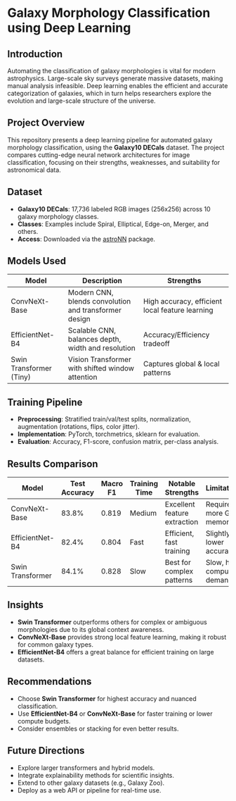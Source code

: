 # Galaxy Morphology Classification using Deep Learning

## Introduction

Automating the classification of galaxy morphologies is vital for modern astrophysics. Large-scale sky surveys generate massive datasets, making manual analysis infeasible. Deep learning enables the efficient and accurate categorization of galaxies, which in turn helps researchers explore the evolution and large-scale structure of the universe.

## Project Overview

This repository presents a deep learning pipeline for automated galaxy morphology classification, using the **Galaxy10 DECals** dataset. The project compares cutting-edge neural network architectures for image classification, focusing on their strengths, weaknesses, and suitability for astronomical data.

## Dataset

- **Galaxy10 DECals**: 17,736 labeled RGB images (256x256) across 10 galaxy morphology classes.
- **Classes**: Examples include Spiral, Elliptical, Edge-on, Merger, and others.
- **Access**: Downloaded via the [astroNN](https://astro.nn/datasets/) package.

## Models Used

| Model                  | Description                                                       | Strengths                        |
|------------------------|-------------------------------------------------------------------|----------------------------------|
| ConvNeXt-Base          | Modern CNN, blends convolution and transformer design             | High accuracy, efficient local feature learning |
| EfficientNet-B4        | Scalable CNN, balances depth, width and resolution                | Accuracy/Efficiency tradeoff     |
| Swin Transformer (Tiny)| Vision Transformer with shifted window attention                  | Captures global & local patterns |

## Training Pipeline

- **Preprocessing**: Stratified train/val/test splits, normalization, augmentation (rotations, flips, color jitter).
- **Implementation**: PyTorch, torchmetrics, sklearn for evaluation.
- **Evaluation**: Accuracy, F1-score, confusion matrix, per-class analysis.

## Results Comparison

| Model                | Test Accuracy | Macro F1 | Training Time | Notable Strengths        | Limitations                  |
|----------------------|--------------|----------|--------------|--------------------------|------------------------------|
| ConvNeXt-Base        | 83.8%        | 0.819    | Medium       | Excellent feature extraction | Requires more GPU memory     |
| EfficientNet-B4      | 82.4%        | 0.804    | Fast         | Efficient, fast training     | Slightly lower accuracy      |
| Swin Transformer     | 84.1%        | 0.828    | Slow         | Best for complex patterns    | Slow, high compute demand    |

## Insights

- **Swin Transformer** outperforms others for complex or ambiguous morphologies due to its global context awareness.
- **ConvNeXt-Base** provides strong local feature learning, making it robust for common galaxy types.
- **EfficientNet-B4** offers a great balance for efficient training on large datasets.

## Recommendations

- Choose **Swin Transformer** for highest accuracy and nuanced classification.
- Use **EfficientNet-B4** or **ConvNeXt-Base** for faster training or lower compute budgets.
- Consider ensembles or stacking for even better results.

## Future Directions

- Explore larger transformers and hybrid models.
- Integrate explainability methods for scientific insights.
- Extend to other galaxy datasets (e.g., Galaxy Zoo).
- Deploy as a web API or pipeline for real-time use.
